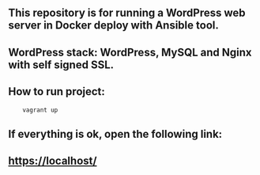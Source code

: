 ## This repository is for running a WordPress web server in Docker deploy with Ansible tool.
## WordPress stack: WordPress, MySQL and Nginx with self signed SSL.

## How to run project:
```
	vagrant up
```

## If everything is ok, open the following link:

## [https://localhost/](https://localhost/)

